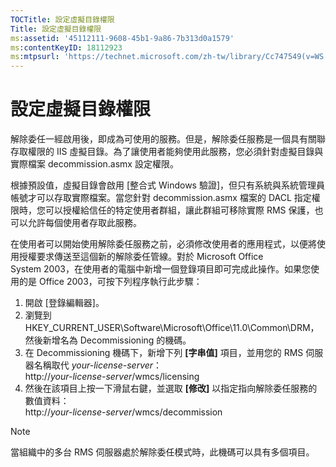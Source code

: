 ```yaml
---
TOCTitle: 設定虛擬目錄權限
Title: 設定虛擬目錄權限
ms:assetid: '45112111-9608-45b1-9a86-7b313d0a1579'
ms:contentKeyID: 18112923
ms:mtpsurl: 'https://technet.microsoft.com/zh-tw/library/Cc747549(v=WS.10)'
---
```


設定虛擬目錄權限
================

解除委任一經啟用後，即成為可使用的服務。但是，解除委任服務是一個具有關聯存取權限的 IIS 虛擬目錄。為了讓使用者能夠使用此服務，您必須針對虛擬目錄與實際檔案 decommission.asmx 設定權限。

根據預設值，虛擬目錄會啟用 \[整合式 Windows 驗證\]，但只有系統與系統管理員帳號才可以存取實際檔案。當您針對 decommission.asmx 檔案的 DACL 指定權限時，您可以授權給信任的特定使用者群組，讓此群組可移除實際 RMS 保護，也可以允許每個使用者存取此服務。

在使用者可以開始使用解除委任服務之前，必須修改使用者的應用程式，以便將使用授權要求傳送至這個新的解除委任管線。對於 Microsoft Office System 2003，在使用者的電腦中新增一個登錄項目即可完成此操作。如果您使用的是 Office 2003，可按下列程序執行此步驟：

1.  開啟 \[登錄編輯器\]。
2.  瀏覽到 HKEY_CURRENT_USER\Software\Microsoft\Office\11.0\Common\DRM，然後新增名為 Decommissioning 的機碼。
3.  在 Decommissioning 機碼下，新增下列 **\[字串值\]** 項目，並用您的 RMS 伺服器名稱取代 *your-license-server*：  
    http://*your-license-server*/wmcs/licensing
4.  然後在該項目上按一下滑鼠右鍵，並選取 **\[修改\]** 以指定指向解除委任服務的數值資料：  
    http://*your-license-server*/wmcs/decommission

> [!NOTE]  
> 當組織中的多台 RMS 伺服器處於解除委任模式時，此機碼可以具有多個項目。
